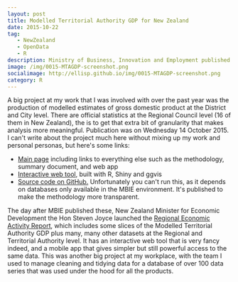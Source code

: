 ```yaml
---
layout: post
title: Modelled Territorial Authority GDP for New Zealand
date: 2015-10-22
tag: 
   - NewZealand
   - OpenData
   - R
description: Ministry of Business, Innovation and Employment published Modelled Territorial Authority Gross Domestic Product estimates for New Zealand 2000 to 2012 in October 2015, and plan to update annually from now on.  The data, method and an interactive web app are on the MBIE website and the source code is available on GitHub.
image: /img/0015-MTAGDP-screenshot.png
socialimage: http://ellisp.github.io/img/0015-MTAGDP-screenshot.png
category: R
---
```


A big project at my work that I was involved with over the past year was the production of modelled estimates of gross domestic product at the District and City level.  There are official statistics at the Regional Council level (16 of them in New Zealand), the is to get that extra bit of granularity that makes analysis more meaningful.  Publication was on Wednesday 14 October 2015.  I can't write about the project much here without mixing up my work and personal personas, but here's some links:

* [Main page](http://www.mbie.govt.nz/info-services/sectors-industries/regions-cities/research/modelled-territorial-authority-gross-domestic-product) including links to everything else such as the methodology, summary document, and web app
* [Interactive web tool](http://www.mbie.govt.nz/info-services/sectors-industries/regions-cities/research/modelled-territorial-authority-gross-domestic-product/interactive-web-tool), built with R, Shiny and ggvis
* [Source code on GitHub.](https://github.com/nz-mbie/MTAGDP)  Unfortunately you can't run this, as it depends on databases only available in the MBIE environment.  It's published to make the methodology more transparent.

The day after MBIE published these, New Zealand Minister for Economic Development the Hon Steven Joyce launched the [Regional Economic Activity Report](http://www.mbie.govt.nz/info-services/sectors-industries/tourism/tourism-research-data/regional-economic-activity-report), which includes some slices of the Modelled Territorial Authority GDP plus many, many other datasets at the Regional and Territorial Authority level.  It has an interactive web tool that is very fancy indeed, and a mobile app that gives simpler but still powerful access to the same data.  This was another big project at my workplace, with the team I used to manage cleaning and tidying data for a database of over 100 data series that was used under the hood for all the products.